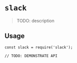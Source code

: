 # `slack`

> TODO: description

## Usage

```
const slack = require('slack');

// TODO: DEMONSTRATE API
```
